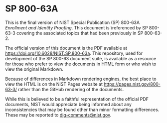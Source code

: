 # SP 800-63A

This is the final version of NIST Special Publication (SP) 800-63A *Enrollment and Identity Proofing*. This document is \referenced by SP 800-63-3 covering the associated topics that had been previously in SP 800-63-2.

The official version of this document is the PDF available at <https://doi.org/10.6028/NIST.SP.800-63a>. This repository, used for development of the SP 800-63 document suite, is available as a resource for those who prefer to view the documents in HTML form or who wish to view the original Markdown.

Because of differences in Markdown rendering engines, the best place to view the HTML is on the NIST Pages website at <https://pages.nist.gov/800-63-3/> rather than the GitHub rendering of the documents.

While this is believed to be a faithful representation of the official PDF documents, NIST would appreciate being informed about any inconsistencies that may be found other than minor formatting differences. These may be reported to <dig-comments@nist.gov>.